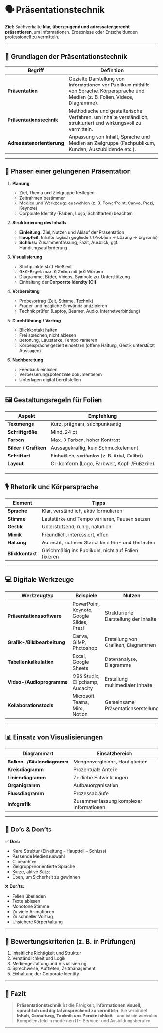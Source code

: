 # 🗣️ Präsentationstechnik

**Ziel:**
Sachverhalte **klar, überzeugend und adressatengerecht präsentieren**, um Informationen, Ergebnisse oder Entscheidungen professionell zu vermitteln.

---

## 🎯 **Grundlagen der Präsentationstechnik**

| Begriff                    | Definition                                                                                                                            |
| -------------------------- | ------------------------------------------------------------------------------------------------------------------------------------- |
| **Präsentation**           | Gezielte Darstellung von Informationen vor Publikum mithilfe von Sprache, Körpersprache und Medien (z. B. Folien, Videos, Diagramme). |
| **Präsentationstechnik**   | Methodische und gestalterische Verfahren, um Inhalte verständlich, strukturiert und wirkungsvoll zu vermitteln.                       |
| **Adressatenorientierung** | Anpassung von Inhalt, Sprache und Medien an Zielgruppe (Fachpublikum, Kunden, Auszubildende etc.).                                    |

---

## 🧩 **Phasen einer gelungenen Präsentation**

1. **Planung**

   * Ziel, Thema und Zielgruppe festlegen
   * Zeitrahmen bestimmen
   * Medien und Werkzeuge auswählen (z. B. PowerPoint, Canva, Prezi, Keynote)
   * Corporate Identity (Farben, Logo, Schriftarten) beachten

2. **Strukturierung des Inhalts**

   * **Einleitung:** Ziel, Nutzen und Ablauf der Präsentation
   * **Hauptteil:** Inhalte logisch gegliedert (Problem → Lösung → Ergebnis)
   * **Schluss:** Zusammenfassung, Fazit, Ausblick, ggf. Handlungsaufforderung

3. **Visualisierung**

   * Stichpunkte statt Fließtext
   * 6×6-Regel: max. 6 Zeilen mit je 6 Wörtern
   * Diagramme, Bilder, Videos, Symbole zur Unterstützung
   * Einhaltung der **Corporate Identity (CI)**

4. **Vorbereitung**

   * Probevortrag (Zeit, Stimme, Technik)
   * Fragen und mögliche Einwände antizipieren
   * Technik prüfen (Laptop, Beamer, Audio, Internetverbindung)

5. **Durchführung / Vortrag**

   * Blickkontakt halten
   * Frei sprechen, nicht ablesen
   * Betonung, Lautstärke, Tempo variieren
   * Körpersprache gezielt einsetzen (offene Haltung, Gestik unterstützt Aussagen)

6. **Nachbereitung**

   * Feedback einholen
   * Verbesserungspotenziale dokumentieren
   * Unterlagen digital bereitstellen

---

## 🖼️ **Gestaltungsregeln für Folien**

| Aspekt                | Empfehlung                                     |
| --------------------- | ---------------------------------------------- |
| **Textmenge**         | Kurz, prägnant, stichpunktartig                |
| **Schriftgröße**      | Mind. 24 pt                                    |
| **Farben**            | Max. 3 Farben, hoher Kontrast                  |
| **Bilder / Grafiken** | Aussagekräftig, kein Schmuckelement            |
| **Schriftart**        | Einheitlich, serifenlos (z. B. Arial, Calibri) |
| **Layout**            | CI-konform (Logo, Farbwelt, Kopf-/Fußzeile)    |

---

## 🎙️ **Rhetorik und Körpersprache**

| Element          | Tipps                                               |
| ---------------- | --------------------------------------------------- |
| **Sprache**      | Klar, verständlich, aktiv formulieren               |
| **Stimme**       | Lautstärke und Tempo variieren, Pausen setzen       |
| **Gestik**       | Unterstützend, ruhig, natürlich                     |
| **Mimik**        | Freundlich, interessiert, offen                     |
| **Haltung**      | Aufrecht, sicherer Stand, kein Hin- und Herlaufen   |
| **Blickkontakt** | Gleichmäßig ins Publikum, nicht auf Folien fixieren |

---

## 💻 **Digitale Werkzeuge**

| Werkzeugtyp                 | Beispiele                                 | Nutzen                                |
| --------------------------- | ----------------------------------------- | ------------------------------------- |
| **Präsentationssoftware**   | PowerPoint, Keynote, Google Slides, Prezi | Strukturierte Darstellung der Inhalte |
| **Grafik-/Bildbearbeitung** | Canva, GIMP, Photoshop                    | Erstellung von Grafiken, Diagrammen   |
| **Tabellenkalkulation**     | Excel, Google Sheets                      | Datenanalyse, Diagramme               |
| **Video-/Audioprogramme**   | OBS Studio, Clipchamp, Audacity           | Erstellung multimedialer Inhalte      |
| **Kollaborationstools**     | Microsoft Teams, Miro, Notion             | Gemeinsame Präsentationserstellung    |

---

## 📊 **Einsatz von Visualisierungen**

| Diagrammart                | Einsatzbereich                          |
| -------------------------- | --------------------------------------- |
| **Balken-/Säulendiagramm** | Mengenvergleiche, Häufigkeiten          |
| **Kreisdiagramm**          | Prozentuale Anteile                     |
| **Liniendiagramm**         | Zeitliche Entwicklungen                 |
| **Organigramm**            | Aufbauorganisation                      |
| **Flussdiagramm**          | Prozessabläufe                          |
| **Infografik**             | Zusammenfassung komplexer Informationen |

---

## 🧠 **Do’s & Don’ts**

✅ **Do’s:**

* Klare Struktur (Einleitung – Hauptteil – Schluss)
* Passende Medienauswahl
* CI beachten
* Zielgruppenorientierte Sprache
* Kurze, aktive Sätze
* Üben, um Sicherheit zu gewinnen

❌ **Don’ts:**

* Folien überladen
* Texte ablesen
* Monotone Stimme
* Zu viele Animationen
* Zu schneller Vortrag
* Unsichere Körperhaltung

---

## 🧾 **Bewertungskriterien (z. B. in Prüfungen)**

1. Inhaltliche Richtigkeit und Struktur
2. Verständlichkeit und Logik
3. Mediengestaltung und Visualisierung
4. Sprechweise, Auftreten, Zeitmanagement
5. Einhaltung der Corporate Identity

---

## 🧭 **Fazit**

> **Präsentationstechnik** ist die Fähigkeit, **Informationen visuell, sprachlich und digital ansprechend zu vermitteln**.
> Sie verbindet **Inhalt, Gestaltung, Technik und Persönlichkeit** – und ist ein zentrales Kompetenzfeld in modernen IT-, Service- und Ausbildungsberufen.


---

